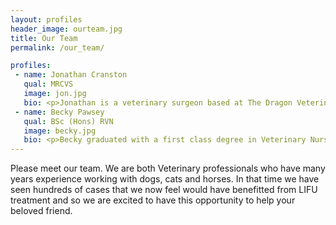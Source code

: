 ```yaml
---
layout: profiles
header_image: ourteam.jpg
title: Our Team
permalink: /our_team/

profiles:
 - name: Jonathan Cranston
   qual: MRCVS
   image: jon.jpg
   bio: <p>Jonathan is a veterinary surgeon based at The Dragon Veterinary Centre in Cheltenham. He is working with HAIFU Medical Technology in China to bring this innovative technology to the veterinary profession. HAIFU Medical Technology is a world leader in pioneering focused ultrasound in the human field. They are currently working in collaboration with Oxford University and other renowned institutions across the world. </p> <p>Jonathan graduated from the Royal Veterinary College in 2006 having gained a distinction for his research into focused ultrasound. In 2008 he was awarded a PetPlan® grant to further research this field. In 2015 he established a partnership with HAIFU Medical Technology to bring this machine, the very first of its kind in the world, to the veterinary market.</p>
 - name: Becky Pawsey 
   qual: BSc (Hons) RVN
   image: becky.jpg
   bio: <p>Becky graduated with a first class degree in Veterinary Nursing Science and has since enjoyed a range of nursing roles as a registered veterinary nurse.  During seven years in practice, she has developed an interest in orthopaedics and pet mobility nurse clinics.  Where mobility is impaired by injury, surgery or old age, Becky finds satisfaction in working with pet owners to make positive changes to their pet's well being.  The underpinning motivation throughout Becky's career has been patient welfare and maximising quality of life wherever she is able to make a difference.</p>
---
```


Please meet our team. We are both Veterinary professionals who have many years experience working with dogs, cats and horses. In that time we have seen hundreds of cases that we now feel would have benefitted from LIFU treatment and so we are excited to have this opportunity to help your beloved friend.